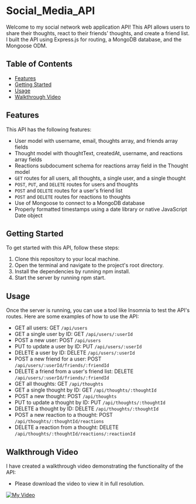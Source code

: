# Social_Media_API
Welcome to my social network web application API! This API allows users to share their thoughts, react to their friends' thoughts, and create a friend list. I built the API using Express.js for routing, a MongoDB database, and the Mongoose ODM.

## Table of Contents
- [Features](#features)
- [Getting Started](#getting-started)
- [Usage](#usage)
- [Walkthrough Video](#walkthrough-video)


## Features
This API has the following features:
- User model with username, email, thoughts array, and friends array fields
- Thought model with thoughtText, createdAt, username, and reactions array fields
- Reactions subdocument schema for reactions array field in the Thought model
- `GET` routes for all users, all thoughts, a single user, and a single thought
- `POST`, `PUT`, and `DELETE` routes for users and thoughts
- `POST` and `DELETE` routes for a user's friend list
- `POST` and `DELETE` routes for reactions to thoughts
- Use of Mongoose to connect to a MongoDB database
- Properly formatted timestamps using a date library or native JavaScript Date object

## Getting Started
To get started with this API, follow these steps:
1. Clone this repository to your local machine.
2. Open the terminal and navigate to the project's root directory.
3. Install the dependencies by running npm install.
4. Start the server by running npm start.

## Usage
Once the server is running, you can use a tool like Insomnia to test the API's routes. Here are some examples of how to use the API:

- GET all users: GET `/api/users`
- GET a single user by ID: GET `/api/users/:userId`
- POST a new user: POST `/api/users`
- PUT to update a user by ID: PUT `/api/users/:userId`
- DELETE a user by ID: DELETE `/api/users/:userId`
- POST a new friend for a user: POST `/api/users/:userId/friends/:friendId`
- DELETE a friend from a user's friend list: DELETE `/api/users/:userId/friends/:friendId`
- GET all thoughts: GET `/api/thoughts`
- GET a single thought by ID: GET `/api/thoughts/:thoughtId`
- POST a new thought: POST `/api/thoughts`
- PUT to update a thought by ID: PUT `/api/thoughts/:thoughtId`
- DELETE a thought by ID: DELETE `/api/thoughts/:thoughtId`
- POST a new reaction to a thought: POST `/api/thoughts/:thoughtId/reactions`
- DELETE a reaction from a thought: DELETE `/api/thoughts/:thoughtId/reactions/:reactionId`


## Walkthrough Video
I have created a walkthrough video demonstrating the functionality of the API:


- Please download the video to view it in full resolution.

[![My Video](https://drive.google.com/thumbnail?id=1jb0elVbBEQM26A5m5mtk9x84p9z5XdXf)](https://drive.google.com/file/d/1jb0elVbBEQM26A5m5mtk9x84p9z5XdXf/view?usp=sharing "My Video")
